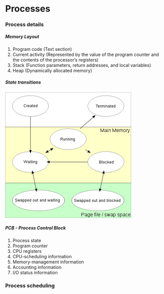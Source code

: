 # Processes

### Process details

##### Memory Layout

1. Program code (Text section)
2. Current activity (Represented by the value of the program counter and the contents of the processor’s registers)
3. Stack (Function parameters, return addresses, and local variables)
4. Heap (Dynamically allocated memory)

##### State transitions

![](/images/Process-States.png)

##### PCB - Process Control Block

1. Process state
2. Program counter
3. CPU registers
4. CPU-scheduling information
5. Memory-management information
6. Accounting information
7. I/O status information

### Process scheduling

